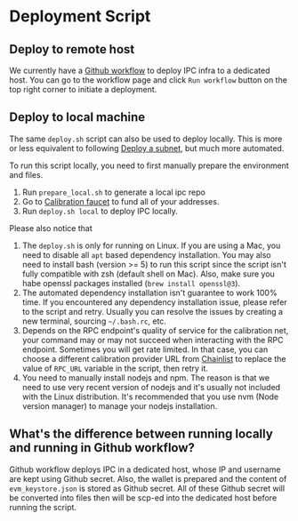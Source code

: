 # Deployment Script

## Deploy to remote host
We currently have a [Github workflow](https://github.com/consensus-shipyard/ipc/actions/workflows/deploy-to-dedicated-host.yaml) to deploy IPC infra to a dedicated host. You can go to the workflow page and click `Run workflow` button on the top right corner to initiate a deployment.

## Deploy to local machine
The same `deploy.sh` script can also be used to deploy locally. This is more or less equivalent to following [Deploy a subnet](https://docs.ipc.space/quickstarts/deploy-a-subnet), but much more automated.

To run this script locally, you need to first manually prepare the environment and files.

1. Run `prepare_local.sh` to generate a local ipc repo
2. Go to [Calibration faucet](https://faucet.calibration.fildev.network/funds.html) to fund all of your addresses.
3. Run  `deploy.sh local` to deploy IPC locally.

Please also notice that
1. The `deploy.sh` is only for running on Linux. If you are using a Mac, you need to disable all `apt` based dependency installation. You may also need to install bash (version >= 5) to run this script since the script isn't fully compatible with zsh (default shell on Mac). Also, make sure you habe openssl packages installed (`brew install openssl@3`).
2. The automated dependency installation isn't guarantee to work 100% time. If you encountered any dependency installation issue, please refer to the script and retry. Usually you can resolve the issues by creating a new terminal, sourcing `~/.bash.rc`, etc.
3. Depends on the RPC endpoint's quality of service for the calibration net, your command may or may not succeed when interacting with the RPC endpoint. Sometimes you will get rate limited. In that case, you can choose a different calibration provider URL from [Chainlist](https://chainlist.org/?search=calibration&testnets=true) to replace the value of `RPC_URL` variable in the script, then retry it.
4. You need to manually install nodejs and npm. The reason is that we need to use very recent version of nodejs and it's usually not included with the Linux distribution. It's recommended that you use nvm (Node version manager) to manage your nodejs installation.

## What's the difference between running locally and running in Github workflow?
Github workflow deploys IPC in a dedicated host, whose IP and username are kept using Github secret. Also, the wallet is prepared and the content of `evm_keystore.json` is stored as Github secret. All of these Github secret will be converted into files then will be scp-ed into the dedicated host before running the script.
